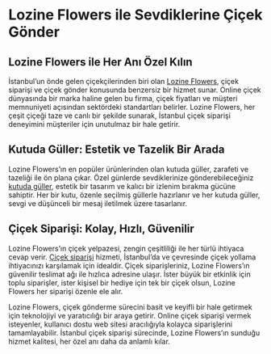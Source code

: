 <h1>Lozine Flowers ile Sevdiklerine Çiçek Gönder</h1>

<h2>Lozine Flowers ile Her Anı Özel Kılın</h2>

İstanbul’un önde gelen çiçekçilerinden biri olan <a href="https://lozineflowers.com/">Lozine Flowers</a>, çiçek siparişi ve çiçek gönder konusunda benzersiz bir hizmet sunar. Online çiçek dünyasında bir marka haline gelen bu firma, çiçek fiyatları ve müşteri memnuniyeti açısından sektördeki standartları belirler. Lozine Flowers, her çeşit çiçeği taze ve canlı bir şekilde sunarak, İstanbul çiçek siparişi deneyimini müşteriler için unutulmaz bir hale getirir.

<h2>Kutuda Güller: Estetik ve Tazelik Bir Arada</h2>

Lozine Flowers’ın en popüler ürünlerinden olan kutuda güller, zarafeti ve tazeliği ile ön plana çıkar. Özel günlerde sevdiklerinize gönderebileceğiniz <a href="https://www.lozineflowers.com/urunler/kutuda-guller">kutuda güller</a>, estetik bir tasarım ve kalıcı bir izlenim bırakma gücüne sahiptir. Her bir kutu, özenle seçilmiş güllerle hazırlanır ve her kutuda güller, sevgi ve düşünceli bir mesaj iletilmek üzere tasarlanır.

<h2>Çiçek Siparişi: Kolay, Hızlı, Güvenilir</h2>

Lozine Flowers’ın çiçek yelpazesi, zengin çeşitliliği ile her türlü ihtiyaca cevap verir. <a href="https://www.lozineflowers.com/urunler/cicekler">Çiçek siparişi</a> hizmeti, İstanbul’da ve çevresinde çiçek yollama ihtiyacınızı karşılamak için idealdir. Çiçek siparişleriniz, Lozine Flowers’ın güvenilir teslimat ağı ile hızlıca adresine ulaşır. İster büyük bir etkinlik için toplu siparişler, ister kişisel bir hediye için tek bir çiçek olsun, Lozine Flowers her siparişi özenle ele alır.

Lozine Flowers, çiçek gönderme sürecini basit ve keyifli bir hale getirmek için teknolojiyi ve yaratıcılığı bir araya getirir. Online çiçek siparişi vermek isteyenler, kullanıcı dostu web sitesi aracılığıyla kolayca siparişlerini tamamlayabilir. İstanbul çiçek siparişi sürecinde, Lozine Flowers’ın sunduğu hizmet kalitesi, her özel anı daha da anlamlı kılar.
